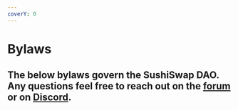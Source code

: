 ```yaml
---
coverY: 0
---
```


# Bylaws

## The below bylaws govern the SushiSwap DAO.  Any questions feel free to reach out on the [forum](https://forum.sushi.com/) or on [Discord](https://discord.gg/Taev5NGjpF).
